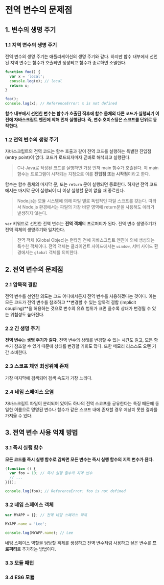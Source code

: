 # 전역 변수의 문제점

## 1. 변수의 생명 주기

### 1.1 지역 변수의 생명 주기

전역 변수의 생명 주기는 애플리케이션의 생명 주기와 같다. 하지만 함수 내부에서 선언된 지역 변수는 함수가 호출되면 생성되고 함수가 종료하면 소멸한다.

```javascript
function foo() {
  var x = 'local';
  console.log(x); // local
  return x;
}

foo();
console.log(x); // ReferenceError: x is not defined
```

**함수 내부에서 선언한 변수는 함수가 호출된 직후에 함수 몸체의 다른 코드가 실행되기 이전에 자바스크립트 엔진에 의해 먼저 실행된다. 즉, 변수 호이스팅은 스코프를 단위로 동작한다.**



### 1.2 전역 변수의 생명 주기

자바스크립트의 전역 코드는 함수 호출과 같이 전역 코드를 실행하는 특별한 진입점(entry point)이 없다. 코드가 로드되자마자 곧바로 해석되고 실행된다.

>  C나 Java로 작성된 코드를 실행하면 가장 먼저 main 함수가 호출된다. 이 main 함수는 프로그램이 시작되는 지점으로 이를 **진입점 또는 시작점**이라고 한다.



함수는 함수 몸체의 마지막 문, 또는 `return` 문이 실행되면 종료한다. 하지만 전역 코드에서는 마지막 문이 실행되어 더 이상 실행할 문이 없을 때 종료한다.

> Node.js는 모듈 시스템에 의해 파일 별로 독립적인 파일 스코프를 갖는다. 따라서 Node.js 환경에서는 파일의 가장 바깥 영역에 return문을 사용해도 에러가 발생하지 않는다.



`var` 키워드로 선언한 전역 변수는 **전역 객체**의 프로퍼티가 된다. 전역 변수 생명주기가 전역 객체의 생명주기와 일치한다.

> 전역 객체 (Global Objec)는 런타임 전에 자바스크립트 엔진에 의해 생성되는 특수한 객체이다. 전역 객체는 클라이언트 사이드에서는 `window`, 서버 사이드 환경에서는 `global` 객체를 의미한다.



## 2. 전역 변수의 문제점

### 2.1 암묵적 결합

전역 변수를 선언한 의도는 코드 어디에서든지 전역 변수를 사용하겠다는 것이다. 이는 모든 코드가 전역 변수를 참조하고 **변경할 수 있는 암묵적 결합 (implicit coupling)**을 허용하는 것으로 변수의 유효 범위가 크면 클수록 상태가 변경될 수 있는 위험성도 높아진다.

### 2.2 긴 생명 주기

**전역 변수는 생명 주기가 길다.** 전역 변수의 상태를 변경할 수 있는 시간도 길고, 모든 함수가 참조할 수 있기 때문에 상태를 변경할 기회도 많다. 또한 메모리 리소스도 오랜 기간 소비한다.

### 2.3 스코프 체인 최상위에 존재

가장 마지막에 검색되어 검색 속도가 가장 느리다.

### 2.4 네임 스페이스 오염

자바스크립트 파일이 분리되어 있어도 하나의 전역 스코프를 공유한다는 특징 때문에 동일한 이름으로 명명된 변수나 함수가 같은 스코프 내에 존재할 경우 예상치 못한 결과를 가져올 수 있다.



## 3. 전역 변수 사용 억제 방법

### 3.1 즉시 실행 함수

**모든 코드를 즉시 실행 함수로 감싸면 모든 변수는 즉시 실행 함수의 지역 변수가 된다.**

```javascript
(function () {
  var foo = 10; // 즉시 실행 함수의 지역 변수
  // ...
}());

console.log(foo); // ReferenceError: foo is not defined
```



### 3.2 네임 스페이스 객체

```javascript
var MYAPP = {}; // 전역 네임 스페이스 객체

MYAPP.name = 'Lee';

console.log(MYAPP.name); // Lee
```

네임 스페이스 역할을 담당할 객체를 생성하고 전역 변수처럼 사용하고 싶은 변수를 **프로퍼티**로 추가하는 방법이다.



### 3.3 모듈 패턴



### 3.4 ES6 모듈

